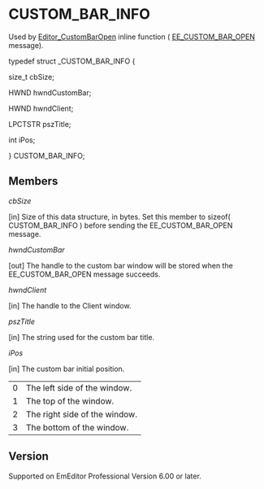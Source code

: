 # CUSTOM\_BAR\_INFO

Used by [Editor\_CustomBarOpen](../macro/editor_custombaropen) inline function ( [EE\_CUSTOM\_BAR\_OPEN](../message/ee_custom_bar_open) message).

typedef struct \_CUSTOM\_BAR\_INFO {

size\_t cbSize;

HWND hwndCustomBar;

HWND hwndClient;

LPCTSTR pszTitle;

int iPos;

} CUSTOM\_BAR\_INFO;

## Members

_cbSize_

\[in\] Size of this data structure, in bytes. Set this member to sizeof( CUSTOM\_BAR\_INFO ) before sending the EE\_CUSTOM\_BAR\_OPEN message.

_hwndCustomBar_

\[out\] The handle to the custom bar window will be stored when the EE\_CUSTOM\_BAR\_OPEN message succeeds.

_hwndClient_

\[in\] The handle to the Client window.

_pszTitle_

\[in\] The string used for the custom bar title.

_iPos_

\[in\] The custom bar initial position.

|     |     |
| --- | --- |
| 0 | The left side of the window. |
| 1 | The top of the window. |
| 2 | The right side of the window. |
| 3 | The bottom of the window. |

## Version

Supported on EmEditor Professional Version 6.00 or later.
